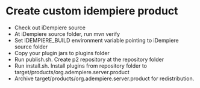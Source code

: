 # Create custom idempiere product
* Check out iDempiere source
* At iDempiere source folder, run mvn verify
* Set IDEMPIERE_BUILD environment variable pointing to iDempiere source folder
* Copy your plugin jars to plugins folder
* Run publish.sh. Create p2 repository at the repository folder
* Run install.sh. Install plugins from repository folder to target/products/org.adempiere.server.product
* Archive target/products/org.adempiere.server.product for redistribution.
